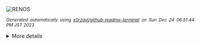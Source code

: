 <div align="justify">
<picture>
    <source media="(prefers-color-scheme: dark)" srcset="https://i.ibb.co/4W7qMxB/output-gif.gif">
    <source media="(prefers-color-scheme: light)" srcset="https://i.ibb.co/4W7qMxB/output-gif.gif">
    <img alt="RENOS" src="https://i.ibb.co/4W7qMxB/output-gif.gif">
</picture>

<sub><i>Generated automatically using [x0rzavi/github-readme-terminal](https://github.com/x0rzavi/github-readme-terminal) on Sun Dec 24 06:51:44 PM JST 2023</i></sub>

<details>
<summary>More details</summary>

</details>
</div>

<!-- Image deletion URL: https://ibb.co/7vXfVF7/0ffabc98eec8136eb745134e30162895 -->